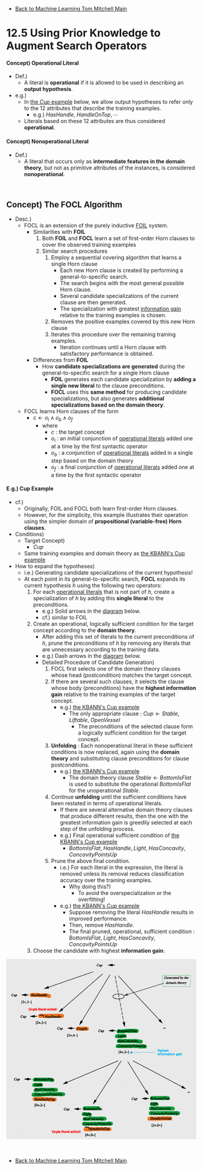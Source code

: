 * [Back to Machine Learning Tom Mitchell Main](../../main.md)

# 12.5 Using Prior Knowledge to Augment Search Operators
#### Concept) **Operational Literal**
- Def.)
  - A literal is **operational** if it is allowed to be used in describing an **output hypothesis**.
- e.g.)
  - In [the $Cup$ example](#eg-cup-example) below, we allow output hypotheses to refer only to the 12 attributes that describe the training examples.
    - e.g.) $`HasHandle, \; HandleOnTop, \cdots`$
  - Literals based on these 12 attributes are thus considered **operational**.
#### Concept) **Nonoperational Literal**
- Def.)
  - A literal that occurs only as **intermediate features in the domain theory**, but not as primitive attributes of the instances, is considered **nonoperational**.

<br>

## Concept) The FOCL Algorithm
- Desc.)
  - FOCL is an extension of the purely inductive [FOIL](../../ch10/05/note.md#concept-foil) system.
    - Similarities with **FOIL**
      1. Both **FOIL** and **FOCL** learn a set of first-order Horn clauses to cover the observed training examples
      2. Similar search procedures
         1. Employ a sequential covering algorithm that learns a single Horn clause
            - Each new Horn clause is created by performing a general-to-specific search.
            - The search begins with the most general possible Horn clause.
            - Several candidate specializations of the current clause are then generated.
            - The specialization with greatest [information gain](../../ch03/04/note.md#concept-information-gain) relative to the training examples is chosen.
         2. Removes the positive examples covered by this new Horn clause
         3. Iterates this procedure over the remaining training examples.
            - Iteration continues until a Horn clause with satisfactory performance is obtained.
    - Differences from **FOIL**
      - How **candidate specializations are generated** during the general-to-specific search for a single Horn clause
        - **FOIL** generates each candidate specialization by **adding a single new literal** to the clause preconditions.
        - **FOCL** uses this **same method** for producing candidate specializations, but also generates **additional specializations based on the domain theory**.
  - FOCL learns Horn clauses of the form 
    - $c \leftarrow o_i \wedge o_b \wedge o_f$
      - where
        - $c$ : the target concept
        - $o_i$ : an initial conjunction of [operational literals](#concept-operational-literal) added one at a time by the first syntactic operator
        - $o_b$ : a conjunction of [operational literals](#concept-operational-literal) added in a single step based on the domain theory
        - $o_f$ : a final conjunction of [operational literals](#concept-operational-literal) added one at a time by the first syntactic operator

#### E.g.) Cup Example
- cf.)
  - Originally, FOIL and FOCL both learn first-order Horn clauses.
  - However, for the simplicity, this example illustrates their operation using the simpler domain of **propositional (variable-free) Horn clauses**.
- Conditions)
  - Target Concept)
    - $Cup$
  - Same training examples and domain theory as [the KBANN's Cup example](../03/note.md#eg-the-cup-learning-task)
- How to expand the hypotheses)
  - i.e.) Generating candidate specializations of the current hypothesis!
  - At each point in its general-to-specific search, **FOCL** expands its current hypothesis $h$ using the following two operators:
    1. For each [operational literals](#concept-operational-literal) that is not part of $h$, create a specialization of $h$ by adding this **single literal** to the preconditions.
       - e.g.) Solid arrows in the [diagram](images/001.png) below.
       - cf.) similar to FOIL
    2. Create an operational, logically sufficient condition for the target concept according to the **domain theory**.
       - After adding this set of literals to the current preconditions of $h$, prune the preconditions of $h$ by removing any literals that are unnecessary according to the training data.
       - e.g.) Dash arrows in the [diagram](images/001.png) below.
       - Detailed Procedure of Candidate Generation)
         1. FOCL first selects one of the domain theory clauses whose head (postcondition) matches the target concept.
         2. If there are several such clauses, it selects the clause whose body (preconditions) have the **highest information gain** relative to the training examples of the target concept.
            - e.g.) [the KBANN's Cup example](../03/note.md#eg-the-cup-learning-task)
              - The only appropriate clause : $`Cup \leftarrow Stable,\; Liftable,\;OpenVessel`$
                - The preconditions of the selected clause form a logically sufficient condition for the target concept.
         3. **Unfolding** : Each nonoperational literal in these sufficient conditions is now replaced, again using the **domain theory** and substituting clause preconditions for clause postconditions.
            - e.g.) [the KBANN's Cup example](../03/note.md#eg-the-cup-learning-task)
              - The domain theory clause $`Stable \leftarrow BottomIsFlat`$ is used to substitute the operational $`BottomIsFlat`$ for the unoperational $Stable$.
         4. Continue **unfolding** until the sufficient conditions have been restated in terms of operational literals.
            - If there are several alternative domain theory clauses that produce different results, then the one with the greatest information gain is greedily selected at each step of the unfolding process.
            - e.g.) Final operational sufficient condition of [the KBANN's Cup example](../03/note.md#eg-the-cup-learning-task)
              - $`BottomIsFlat ,\; HasHandle, Light,\; HasConcavity ,\; ConcavityPointsUp`$
         5. Prune the above final condition.
            - i.e.) For each literal in the expression, the literal is removed unless its removal reduces classification accuracy over the training examples.
              - Why doing this?)
                - To avoid the overspecialization or the overfitting!
            - e.g.) [the KBANN's Cup example](../03/note.md#eg-the-cup-learning-task)
              - Suppose removing the literal $HasHandle$ results in improved performance.
              - Then, remove $HasHandle$.
              - The final pruned, operational, sufficient condition : $`BottomIsFlat ,\; Light,\; HasConcavity ,\; ConcavityPointsUp`$
    3. Choose the candidate with highest **information gain**.


![](images/001.png)







<br>

* [Back to Machine Learning Tom Mitchell Main](../../main.md)